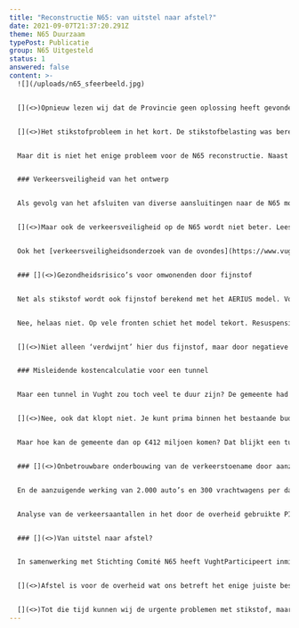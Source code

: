 ```yaml
---
title: "Reconstructie N65: van uitstel naar afstel?"
date: 2021-09-07T21:37:20.291Z
theme: N65 Duurzaam
typePost: Publicatie
group: N65 Uitgesteld
status: 1
answered: false
content: >-
  ![](/uploads/n65_sfeerbeeld.jpg)


  [](<>)Opnieuw lezen wij dat de Provincie geen oplossing heeft gevonden voor het stikstofprobleem bij de reconstructie van de N65 [(Brabants Dagblad 14-08-21)](https://www.bd.nl/den-bosch-vught/nog-geen-oplossing-voor-stikstofprobleem-n65-bam-infra-kan-nog-niet-aan-de-slag~a298a5d1/). Het probleem is blijkbaar zo groot dat men de gunning van het project aan BAM Infra heeft uitgesteld. Hiertoe hadden wij in april al [opgeroepen](https://www.vughtparticipeert.nl/post/stikstofberekening-n65-toont-grote-overschrijding-maar-provinciale-staten-dendert-door/4b7f4512ca4dbec1192e84f05e4b79aa).


  [](<>)Het stikstofprobleem in het kort. De stikstofbelasting was berekend met een incompleet model (AERIUS). Daarnaast was geen rekening gehouden met de geplande toename van het verkeer. Dus een reconstructie van de N65 in gang zetten om de doorstroming te verbeteren en dan geen rekening houden met de ongewenste gevolgen daarvan. Dat is wel heel erg slordig.


  Maar dit is niet het enige probleem voor de N65 reconstructie. Naast stikstof zijn er grote zorgen over de verkeersveiligheid van het ontwerp, gezondheidsrisico’s voor omwonenden door fijnstof, misleidende kostencalculatie voor een tunnel, onbetrouwbare onderbouwing van de verkeerstoename als gevolg van de aanzuigende werking en het frustreren van een maatschappelijk en juridisch aanvaardbare oplossing.


  ### Verkeersveiligheid van het ontwerp


  Als gevolg van het afsluiten van diverse aansluitingen naar de N65 moet het lokale verkeer veel meer kilometers IN het dorp rijden om bij een oprit te komen. Door deze forse toename van lokaal verkeer gaat de verkeersveiligheid IN de dorpskernen erop achteruit.


  [](<>)Maar ook de verkeersveiligheid op de N65 wordt niet beter. Lees het [rapport](https://www.vughtparticipeert.nl/post/dodelijk-rapport-over-de-verkeers-veiligheid-na-reconstructie-n65/9bf5eb3c68b74f44124911c808388691) van gerenommeerd verkeersveiligheidsdeskundige Cees Wildervanck: er komen gevaarlijke opritten en een verhoogde snelheid van het doorgaande verkeer. Zijn conclusie luidt: *“De combinatie van beperkt zicht en korte invoegstrook leidt tot piekbelastingen van het waarnemingsvermogen en de mentale capaciteit van de weggebruikers. Vooral het cumuleren hiervan met de niet-vergevingsgezinde omgeving (geen correctieruimte, betonnen wand) maakt dat hier sprake is van een zeer hoog, zo al niet onaanvaardbaar risico.”*


  Ook het [verkeersveiligheidsonderzoek van de ovondes](https://www.vughtparticipeert.nl/post/verkeersveiligheidsonderzoek-legt-ernstige-ontwerpfouten-n65-bloot/b8d2cda91555e8ebeb06cedb10fe9eab) legt ernstige ontwerpfouten bloot. Eindconclusie: *"De intensiteiten waarmee wordt gerekend in de ontwerpnota zijn aantoonbaar onjuist en onvolledig. Op grond van deze conclusie is doorgaan met het voorliggende ontwerp bestuurlijk zeer onzorgvuldig. Nogmaals moet worden benadrukt dat congestie op en onveiligheid van de rotondes niet meer gerepareerd kunnen worden na uitvoering van dit ontwerp.”*


  ### [](<>)Gezondheidsrisico’s voor omwonenden door fijnstof


  Net als stikstof wordt ook fijnstof berekend met het AERIUS model. Voor stikstof bleek dit model niet te kloppen, maar voor fijnstof zal dat toch hopelijk wél het geval zijn?


  Nee, helaas niet. Op vele fronten schiet het model tekort. Resuspensie van fijnstof (het opnieuw opwerpen door het langsrijdend verkeer van fijnstof dat zich al op de weg bevindt) zit niet in het AERIUS model. Ook de bij het model behorende metingen laten stelselmatig onbegrijpelijke meetwaarden zien. Tot bijna 10% van de meetwaarden zijn op meerdere meetlocaties negatief. Dat zou dan inhouden dat bij die meetpunten fijnstof verdwijnt naar een onbekende “bestemming elders”.


  [](<>)Niet alleen ‘verdwijnt’ hier dus fijnstof, maar door negatieve waarden op te tellen bij positieve waarden, worden de positieve waarden significant lager en lijkt er in de officiële rapportage veel minder fijnstof te zijn dan er in werkelijkheid zou zijn. Balletje, balletje met onze gezondheid.


  ### Misleidende kostencalculatie voor een tunnel


  Maar een tunnel in Vught zou toch veel te duur zijn? De gemeente had toch door laten rekenen dat een tunnel in Vught wel €412 miljoen zou gaan kosten. Véél te duur, toch?


  [](<>)Nee, ook dat klopt niet. Je kunt prima binnen het bestaande budget van €183 miljoen een 1,3 km lang ‘dak op de bak’ krijgen dat nergens hoger is dan de door de gemeente geaccepteerde hoogte van de geluidsschermen. Deze tunnel voldoet volledig aan de eisen die de ‘tunnelwet’ stelt en is berekend met ‘all-in’ prijzen conform de vereiste berekeningsmethodiek.


  Maar hoe kan de gemeente dan op €412 miljoen komen? Dat blijkt een tunnelontwerp te betreffen met aansluitingen ondergronds in de tunnel en raad eens: dat mag helemaal niet volgens de tunnelwet!


  ### [](<>)Onbetrouwbare onderbouwing van de verkeerstoename door aanzuigende werking


  En de aanzuigende werking van 2.000 auto’s en 300 vrachtwagens per dag extra waar de provincie mee komt, die getallen kloppen dan toch hopelijk wél?


  Analyse van de verkeersaantallen in het door de overheid gebruikte PIM platform laten onverklaarbare cijfers zien, die niet sporen met welke aanzuigende werking dan ook. Waar zit de fout? Er is in elk geval geen sprake van betrouwbare verkeersaantallen, op basis waarvan conclusies kunnen worden getrokken die een investering van €183 miljoen rechtvaardigen.


  ### [](<>)Van uitstel naar afstel?


  In samenwerking met Stichting Comité N65 heeft VughtParticipeert inmiddels zoveel fouten en risico’s ontdekt en aangetoond, dat dit bestemmingsplan definitief van tafel moet. Wij zullen zorgen dat onze bevindingen en rapporten van experts ingebracht worden bij de Raad van State. De zitting verwachten wij later dit jaar nog.


  [](<>)Afstel is voor de overheid wat ons betreft het enige juiste besluit en daarna transparant samenwerken aan een oplossing waarmee wél alle doelstellingen worden bereikt. Vooral de doelstellingen die voor de gemeente Vught belangrijk zijn: meer verkeersveiligheid, minder luchtvervuiling, minder geluidsoverlast, betere oversteekbaarheid en duurzaamheid.


  [](<>)Tot die tijd kunnen wij de urgente problemen met stikstof, maar ook de te verwachten hoeveelheid fijnstof die het doorgaande verkeer lokaal produceert,  alleen maar oplossen door de maximum snelheid te beperken tot 50 km/uur ter hoogte van woongebieden. Deze snelheidsverlaging dient wat ons betreft zonder omhaal per direct ingevoerd te worden i.v.m. het volksgezondheideffect op omwonenden. Deze snelheidsverlaging vormt dan tevens de broodnodige aansporing voor de overheid om zo snel mogelijk te komen tot een maatschappelijk en juridisch passende oplossing.
---
```

